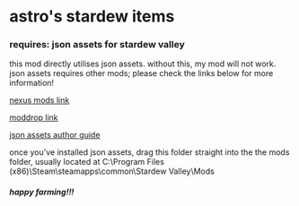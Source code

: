 # astro's stardew items

### requires: json assets for stardew valley

this mod directly utilises json assets. without this, my mod will not work. json assets requires other mods; please check the links below for more information!

[nexus mods link](https://www.nexusmods.com/stardewvalley/mods/1720)

[moddrop link](https://www.moddrop.com/stardew-valley/mods/399895-json-assets)


[json assets author guide](https://github.com/spacechase0/StardewValleyMods/blob/develop/JsonAssets/docs/author-guide.md)


once you've installed json assets, drag this folder straight into the the mods folder, usually located at C:\Program Files (x86)\Steam\steamapps\common\Stardew Valley\Mods

##### happy farming!!!
